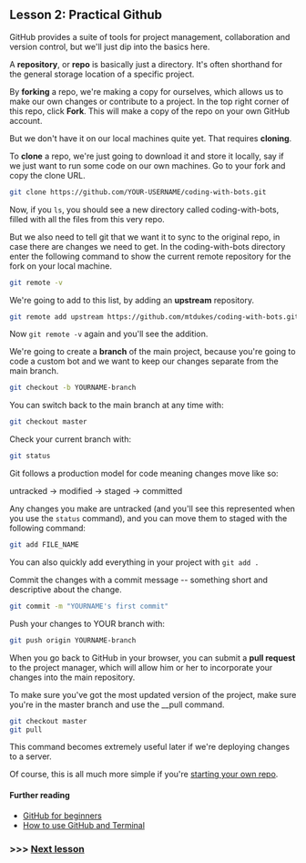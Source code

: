 ## Lesson 2: Practical Github

GitHub provides a suite of tools for project management, collaboration and version control, but we'll just dip into the basics here.

A __repository__, or __repo__ is basically just a directory. It's often shorthand for the general storage location of a specific project.

By __forking__ a repo, we're making a copy for ourselves, which allows us to make our own changes or contribute to a project. In the top right corner of this repo, click __Fork__. This will make a copy of the repo on your own GitHub account.

But we don't have it on our local machines quite yet. That requires __cloning__.

To __clone__ a repo, we're just going to download it and store it locally, say if we just want to run some code on our own machines. Go to your fork and copy the clone URL.

```bash
git clone https://github.com/YOUR-USERNAME/coding-with-bots.git
```

Now, if you ```ls```, you should see a new directory called coding-with-bots, filled with all the files from this very repo.

But we also need to tell git that we want it to sync to the original repo, in case there are changes we need to get. In the coding-with-bots directory enter the following command to show the current remote repository for the fork on your local machine.

```bash
git remote -v
```

We're going to add to this list, by adding an __upstream__ repository.

```bash
git remote add upstream https://github.com/mtdukes/coding-with-bots.git
```

Now ```git remote -v``` again and you'll see the addition.

We're going to create a __branch__ of the main project, because you're going to code a custom bot and we want to keep our changes separate from the main branch.

```bash
git checkout -b YOURNAME-branch
```

You can switch back to the main branch at any time with:

```bash
git checkout master
```

Check your current branch with:

```bash
git status
```

Git follows a production model for code meaning changes move like so:

untracked -> modified -> staged -> committed

Any changes you make are untracked (and you'll see this represented when you use the ```status``` command), and you can move them to staged with the following command:

```bash
git add FILE_NAME
```

You can also quickly add everything in your project with ```git add .```

Commit the changes with a commit message -- something short and descriptive about the change.

```bash
git commit -m "YOURNAME's first commit"
```

Push your changes to YOUR branch with:

```bash
git push origin YOURNAME-branch
```

When you go back to GitHub in your browser, you can submit a __pull request__ to the project manager, which will allow him or her to incorporate your changes into the main repository.

To make sure you've got the most updated version of the project, make sure you're in the master branch and use the __pull command.

```bash
git checkout master
git pull
```

This command becomes extremely useful later if we're deploying changes to a server.

Of course, this is all much more simple if you're [starting your own repo](https://help.github.com/articles/create-a-repo/). 

#### Further reading

- [GitHub for beginners](http://readwrite.com/2013/09/30/understanding-github-a-journey-for-beginners-part-1#awesm=%7Eoxo1ZxMiZHjClD)
- [How to use GitHub and Terminal](https://18f.gsa.gov/2015/03/03/how-to-use-github-and-the-terminal-a-guide/)

### >>> [Next lesson](./lessonThree.md)